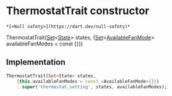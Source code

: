 


# ThermostatTrait constructor




    *[<Null safety>](https://dart.dev/null-safety)*



ThermostatTrait([Set](https://api.flutter.dev/flutter/dart-core/Set-class.html)&lt;[State](../../yonomi-sdk/State-class.md)> states, {[Set](https://api.flutter.dev/flutter/dart-core/Set-class.html)&lt;[AvailableFanMode](../../yonomi-sdk/AvailableFanMode.md)> availableFanModes = const <AvailableFanMode>{}})





## Implementation

```dart
ThermostatTrait(Set<State> states,
    {this.availableFanModes = const <AvailableFanMode>{}})
    : super('thermostat_setting', states, availableFanModes);
```







